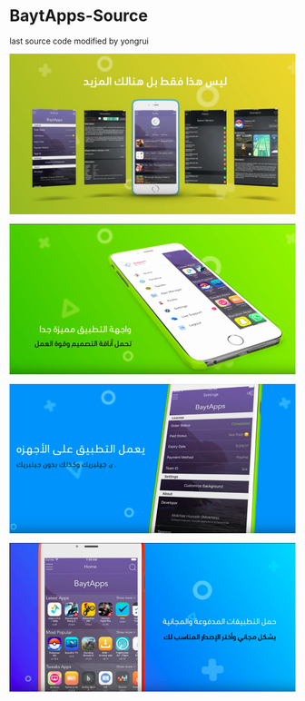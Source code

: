 # BaytApps-Source
last source code modified by yongrui



<p align="center">
  <img width="640" src="screenshots/Screen1.jpg"/>
</p>

<p align="center">
  <img width="640" src="screenshots/Screen2.png"/>
</p>

<p align="center">
  <img width="640" src="screenshots/Screen3.png"/>
</p>

<p align="center">
  <img width="640" src="screenshots/Screen4.png"/>
</p>
